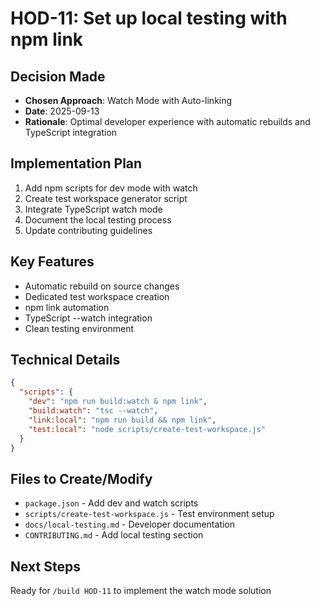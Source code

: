 # HOD-11: Set up local testing with npm link

## Decision Made
- **Chosen Approach**: Watch Mode with Auto-linking
- **Date**: 2025-09-13
- **Rationale**: Optimal developer experience with automatic rebuilds and TypeScript integration

## Implementation Plan
1. Add npm scripts for dev mode with watch
2. Create test workspace generator script
3. Integrate TypeScript watch mode
4. Document the local testing process
5. Update contributing guidelines

## Key Features
- Automatic rebuild on source changes
- Dedicated test workspace creation
- npm link automation
- TypeScript --watch integration
- Clean testing environment

## Technical Details
```json
{
  "scripts": {
    "dev": "npm run build:watch & npm link",
    "build:watch": "tsc --watch",
    "link:local": "npm run build && npm link",
    "test:local": "node scripts/create-test-workspace.js"
  }
}
```

## Files to Create/Modify
- `package.json` - Add dev and watch scripts
- `scripts/create-test-workspace.js` - Test environment setup
- `docs/local-testing.md` - Developer documentation
- `CONTRIBUTING.md` - Add local testing section

## Next Steps
Ready for `/build HOD-11` to implement the watch mode solution